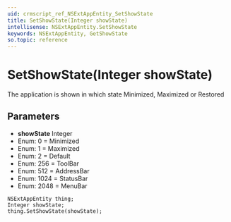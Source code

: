 ```yaml
---
uid: crmscript_ref_NSExtAppEntity_SetShowState
title: SetShowState(Integer showState)
intellisense: NSExtAppEntity.SetShowState
keywords: NSExtAppEntity, GetShowState
so.topic: reference
---
```


# SetShowState(Integer showState)

The application is shown in which state Minimized, Maximized or Restored

## Parameters

* **showState** Integer
* Enum: 0 = Minimized
* Enum: 1 = Maximized
* Enum: 2 = Default
* Enum: 256 = ToolBar
* Enum: 512 = AddressBar
* Enum: 1024 = StatusBar
* Enum: 2048 = MenuBar

```crmscript
NSExtAppEntity thing;
Integer showState;
thing.SetShowState(showState);
```

